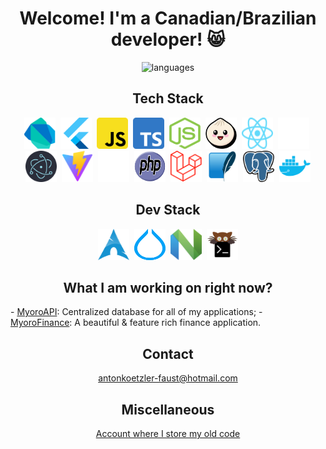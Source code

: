 <h1 align='center'>Welcome! I'm a Canadian/Brazilian developer! 😸</h1>

<p align='center'>
  <img
    src='https://github-readme-stats.vercel.app/api/top-langs/?username=antonkoetzler&theme=tokyonight&show_icons=true&hide_border=false&layout=compact'
    alt='languages'
  />
</p>

<h2 align='center'>Tech Stack</h2>
<p align='center'>
  <img src='images/dart.svg' width=50 height=50 alt='dart' />&nbsp;
  <img src='images/flutter.svg' width=50 height=50 alt='flutter' />&nbsp;
  <img src='images/javascript.png' width=50 height=50 alt='javascript' />&nbsp;
  <img src='images/typescript.svg' width=50 height=50 alt='typescript' />&nbsp;
  <img src='images/node.png' width=50 height=50 alt='node' />&nbsp;
  <img src='images/bun.svg' width=50 height=50 alt='bun' />&nbsp;
  <img src='images/react.svg' width=50 height=50 alt='react' />&nbsp;
  <img src='images/shadcn.svg' width=50 height=50 alt='shadcn' />&nbsp;
  <img src='images/electron.svg' width=50 height=50 alt='electron' />&nbsp;
  <img src='images/vite.svg' width=50 height=50 alt='vite' />&nbsp;
  <img src='images/next.svg' width=50 height=50 alt='next' />&nbsp;
  <img src='images/php.svg' width=50 height=50 alt='php' />&nbsp;
  <img src='images/laravel.svg' width=50 height=50 alt='laravel' />&nbsp;
  <img src='images/sqlite.svg' width=50 height=50 alt='sqlite' />&nbsp;
  <img src='images/postgres.svg' width=50 height=50 alt='postgres' />&nbsp;
  <img src='images/docker.svg' width=50 height=50 alt='docker' />
</p>

<h2 align='center'>Dev Stack</h2>
<p align='center'>
  <img src='images/arch.svg' width=50 height=50 alt='arch' />&nbsp;
  <img src='images/hyprland.svg' width=50 height=50 alt='hyprland' />&nbsp;
  <img src='images/neovim.svg' width=50 height=50 alt='neovim' />&nbsp;
  <img src='images/kitty.png' width=50 height=50 alt='kitty' />
</p>

<h2 align='center'>What I am working on right now?</h2>
- <a href='https://github.com/antonkoetzler/myoro_api'>MyoroAPI</a>: Centralized database for all of my applications;
- <a href='https://github.com/antonkoetzler/MyoroFinance'>MyoroFinance</a>: A beautiful & feature rich finance application.

<h2 align='center'>Contact</h2>
<p align='center'><a href='mailto:antonkoetzler-faust@hotmail.com'>antonkoetzler-faust@hotmail.com</a></p>

<h2 align='center'>Miscellaneous</h2>
<p align='center'><a href='https://github.com/antonkoetzler-archive' align='center'>Account where I store my old code</a></p>
